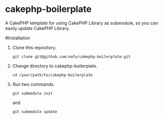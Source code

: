 cakephp-boilerplate
===================

A CakePHP template for using CakePHP Library as submodule, so you can easily update CakePHP Library.

#Installation

1.	Clone this repository.

		git clone git@github.com:nafu/cakephp-boilerplate.git

2.	Change directory to cakephp-boilerplate.

		cd /your/path/to/cakephp-boilerplate

3.	Run two commands.

		git submodule init

	and

		git submodule update